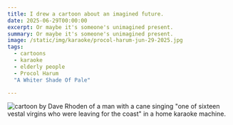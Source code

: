 ```yaml
---
title: I drew a cartoon about an imagined future.
date: 2025-06-29T00:00:00
excerpt: Or maybe it's someone's unimagined present.
summary: Or maybe it's someone's unimagined present.
image: /static/img/karaoke/procol-harum-jun-29-2025.jpg
tags:
  - cartoons
  - karaoke
  - elderly people
  - Procol Harum
  "A Whiter Shade Of Pale"

---
```


![cartoon by Dave Rhoden of a man with a cane singing "one of sixteen vestal virgins who were leaving for the coast" in a home karaoke machine.](/static/img/karaoke/procol-harum-jun-29-2025.jpg)